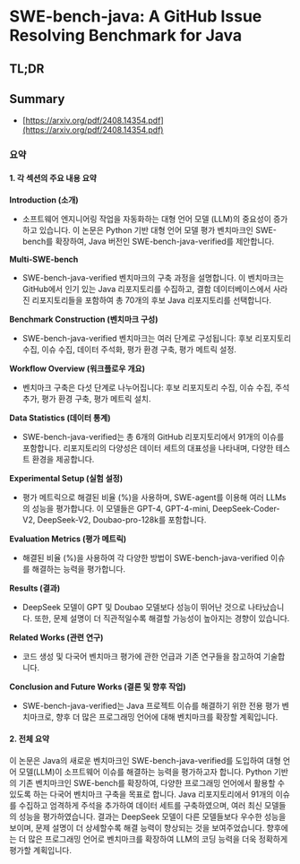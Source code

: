# SWE-bench-java: A GitHub Issue Resolving Benchmark for Java
## TL;DR
## Summary
- [https://arxiv.org/pdf/2408.14354.pdf](https://arxiv.org/pdf/2408.14354.pdf)

### 요약

#### 1. 각 섹션의 주요 내용 요약

**Introduction (소개)**
- 소프트웨어 엔지니어링 작업을 자동화하는 대형 언어 모델 (LLM)의 중요성이 증가하고 있습니다. 이 논문은 Python 기반 대형 언어 모델 평가 벤치마크인 SWE-bench를 확장하여, Java 버전인 SWE-bench-java-verified를 제안합니다.
 
**Multi-SWE-bench**
- SWE-bench-java-verified 벤치마크의 구축 과정을 설명합니다. 이 벤치마크는 GitHub에서 인기 있는 Java 리포지토리를 수집하고, 결함 데이터베이스에서 사라진 리포지토리들을 포함하여 총 70개의 후보 Java 리포지토리를 선택합니다.

**Benchmark Construction (벤치마크 구성)**
- SWE-bench-java-verified 벤치마크는 여러 단계로 구성됩니다: 후보 리포지토리 수집, 이슈 수집, 데이터 주석화, 평가 환경 구축, 평가 메트릭 설정.

**Workflow Overview (워크플로우 개요)**
- 벤치마크 구축은 다섯 단계로 나누어집니다: 후보 리포지토리 수집, 이슈 수집, 주석 추가, 평가 환경 구축, 평가 메트릭 설치.

**Data Statistics (데이터 통계)**
- SWE-bench-java-verified는 총 6개의 GitHub 리포지토리에서 91개의 이슈를 포함합니다. 리포지토리의 다양성은 데이터 세트의 대표성을 나타내며, 다양한 테스트 환경을 제공합니다.

**Experimental Setup (실험 설정)**
- 평가 메트릭으로 해결된 비율 (%)을 사용하며, SWE-agent를 이용해 여러 LLMs의 성능을 평가합니다. 이 모델들은 GPT-4, GPT-4-mini, DeepSeek-Coder-V2, DeepSeek-V2, Doubao-pro-128k를 포함합니다.

**Evaluation Metrics (평가 메트릭)**
- 해결된 비율 (%)을 사용하여 각 다양한 방법이 SWE-bench-java-verified 이슈를 해결하는 능력을 평가합니다.

**Results (결과)**
- DeepSeek 모델이 GPT 및 Doubao 모델보다 성능이 뛰어난 것으로 나타났습니다. 또한, 문제 설명이 더 직관적일수록 해결할 가능성이 높아지는 경향이 있습니다.

**Related Works (관련 연구)**
- 코드 생성 및 다국어 벤치마크 평가에 관한 언급과 기존 연구들을 참고하여 기술합니다.

**Conclusion and Future Works (결론 및 향후 작업)**
- SWE-bench-java-verified는 Java 프로젝트 이슈를 해결하기 위한 전용 평가 벤치마크로, 향후 더 많은 프로그래밍 언어에 대해 벤치마크를 확장할 계획입니다.

#### 2. 전체 요약

이 논문은 Java의 새로운 벤치마크인 SWE-bench-java-verified를 도입하여 대형 언어 모델(LLM)이 소프트웨어 이슈를 해결하는 능력을 평가하고자 합니다. Python 기반의 기존 벤치마크인 SWE-bench를 확장하여, 다양한 프로그래밍 언어에서 활용할 수 있도록 하는 다국어 벤치마크 구축을 목표로 합니다. Java 리포지토리에서 91개의 이슈를 수집하고 엄격하게 주석을 추가하여 데이터 세트를 구축하였으며, 여러 최신 모델들의 성능을 평가하였습니다. 결과는 DeepSeek 모델이 다른 모델들보다 우수한 성능을 보이며, 문제 설명이 더 상세할수록 해결 능력이 향상되는 것을 보여주었습니다. 향후에는 더 많은 프로그래밍 언어로 벤치마크를 확장하여 LLM의 코딩 능력을 더욱 정확하게 평가할 계획입니다.